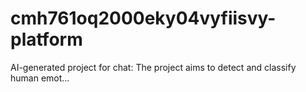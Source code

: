 # cmh761oq2000eky04vyfiisvy-platform
AI-generated project for chat: The project aims to detect and classify human emot...
